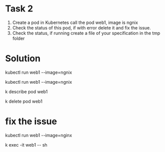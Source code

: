 # Task 2
1. Create a pod in Kubernetes call the pod web1, image is ngnix
2. Check the status of this pod, if with error delete it and fix the issue.
3. Check the status, if running create a file of your specification in the tmp folder

# Solution

kubectl run web1 --image=ngnix

kubectl run web1 --image=ngnix

k describe pod web1

k delete pod web1

# fix the issue

kubectl run web1 --image=nginx

 k exec -it web1 -- sh
